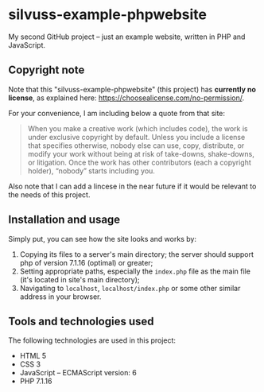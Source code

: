 # silvuss-example-phpwebsite
My second GitHub project – just an example website, written in PHP and JavaScript.

## Copyright note
Note that this "silvuss-example-phpwebsite" (this project) has **currently no license**, as explained here: https://choosealicense.com/no-permission/.

For your convenience, I am including below a quote from that site:
> When you make a creative work (which includes code), the work is under exclusive copyright by default. Unless you include a license that specifies otherwise, nobody else can use, copy, distribute, or modify your work without being at risk of take-downs, shake-downs, or litigation. Once the work has other contributors (each a copyright holder), “nobody” starts including you.

Also note that I can add a lincese in the near future if it would be relevant to the needs of this project.

## Installation and usage
Simply put, you can see how the site looks and works by:
1. Copying its files to a server's main directory; the server should support php of version 7.1.16 (optimal) or greater;
2. Setting appropriate paths, especially the `index.php` file as the main file (it's located in site's main directory);
3. Navigating to `localhost`, `localhost/index.php` or some other similar address in your browser.

## Tools and technologies used
The following technologies are used in this project:
* HTML 5
* CSS 3
* JavaScript – ECMAScript version: 6
* PHP 7.1.16